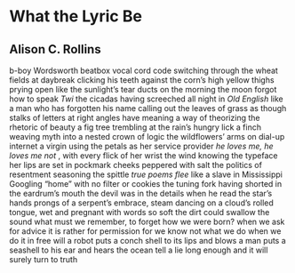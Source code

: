 # What the Lyric Be
## Alison C. Rollins
b-boy Wordsworth beatbox vocal cord
code switching through the wheat fields at daybreak
clicking his teeth against the corn’s high yellow thighs
prying open like the sunlight’s tear ducts
on the morning the moon forgot how to speak _Twi_
the cicadas having screeched all night in _Old English_
like a man who has forgotten his name
calling out the leaves of grass as though
stalks of letters at right angles have meaning
a way of theorizing the rhetoric of beauty
a fig tree trembling at the rain’s hungry lick
a finch weaving myth into a nested crown of logic
the wildflowers’ arms on dial-up internet
a virgin using the petals as her service provider
 _he loves me, he loves me not_ , with every flick of her wrist
the wind knowing the typeface her lips are set in
pockmark cheeks peppered with salt
the politics of resentment seasoning the spittle
 _true poems flee_ like a slave in Mississippi
Googling “home” with no filter or cookies
the tuning fork having shorted in the eardrum’s mouth
the devil was in the details when he read the star’s hands
prongs of a serpent’s embrace, steam dancing on
a cloud’s rolled tongue, wet and pregnant
with words so soft the dirt could swallow the sound
what must we remember, to forget how we were born?
when we ask for advice it is rather for permission
for we know not what we do when we do it in free will
a robot puts a conch shell to its lips and blows
a man puts a seashell to his ear and hears the ocean
tell a lie long enough and it will surely turn to truth
